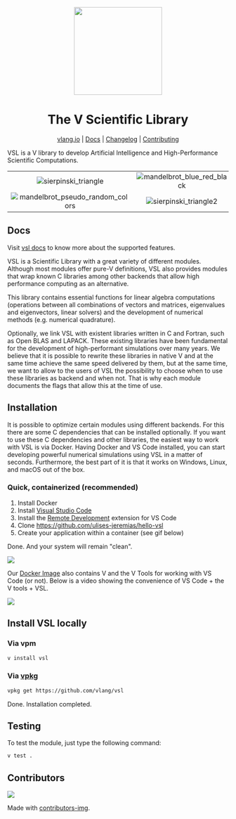 <div align="center">
<p>
    <img
        style="width: 200px"
        width="200"
        src="https://raw.githubusercontent.com/vlang/vsl/main/static/vsl-logo.png?sanitize=true"
    >
</p>
<h1>The V Scientific Library</h1>

[vlang.io](https://vlang.io) |
[Docs](https://vlang.github.io/vsl) |
[Changelog](#) |
[Contributing](https://github.com/vlang/vsl/blob/main/CONTRIBUTING.md)

</div>

VSL is a V library to develop Artificial Intelligence and High-Performance Scientific Computations.

|                                                                                                                                     |                                                                                                                         |                                                                                         |                                                                                                       |
| :---------------------------------------------------------------------------------------------------------------------------------: | :---------------------------------------------------------------------------------------------------------------------: | :-------------------------------------------------------------------------------------: | :---------------------------------------------------------------------------------------------------: |
|             ![sierpinski_triangle](https://raw.githubusercontent.com/vlang/vsl/main/vcl/static/sierpinski_triangle.png)             | ![mandelbrot_blue_red_black](https://raw.githubusercontent.com/vlang/vsl/main/vcl/static/mandelbrot_blue_red_black.png) |     ![julia](https://raw.githubusercontent.com/vlang/vsl/main/vcl/static/julia.png)     | ![mandelbrot_basic](https://raw.githubusercontent.com/vlang/vsl/main/vcl/static/mandelbrot_basic.png) |
| ![mandelbrot_pseudo_random_colors](https://raw.githubusercontent.com/vlang/vsl/main/vcl/static/mandelbrot_pseudo_random_colors.png) |      ![sierpinski_triangle2](https://raw.githubusercontent.com/vlang/vsl/main/vcl/static/sierpinski_triangle2.png)      | ![julia_set](https://raw.githubusercontent.com/vlang/vsl/main/vcl/static/julia_set.png) |      ![julia_basic](https://raw.githubusercontent.com/vlang/vsl/main/vcl/static/julia_basic.png)      |

## Docs

Visit [vsl docs](https://vlang.github.io/vsl) to know more about the supported features.

VSL is a Scientific Library with a great variety of different modules.
Although most modules offer pure-V definitions, VSL also provides modules
that wrap known C libraries among other backends that allow
high performance computing as an alternative.

This library contains essential functions for linear algebra computations
(operations between all combinations of vectors and matrices, eigenvalues and eigenvectors,
linear solvers) and the development of numerical methods (e.g. numerical quadrature).

Optionally, we link VSL with existent libraries written
in C and Fortran, such as Open BLAS and LAPACK.
These existing libraries have been fundamental for the development of high-performant
simulations over many years. We believe that it is possible to rewrite these
libraries in native V and at the same time achieve the same speed delivered by them, but at the same
time, we want to allow to the users of VSL the possibility to choose when to use these libraries
as backend and when not. That is why each module documents the flags that allow this at the
time of use.

## Installation

It is possible to optimize certain modules using different backends.
For this there are some C dependencies that can be installed optionally.
If you want to use these C dependencies and other libraries,
the easiest way to work with VSL is via Docker.
Having Docker and VS Code installed, you can start developing powerful numerical simulations
using VSL in a matter of seconds. Furthermore, the best part of it is that it works on
Windows, Linux, and macOS out of the box.

### Quick, containerized (recommended)

1. Install Docker
2. Install [Visual Studio Code](https://code.visualstudio.com/)
3. Install the [Remote Development](https://marketplace.visualstudio.com/items?itemName=ms-vscode-remote.vscode-remote-extensionpack) extension for VS Code
4. Clone <https://github.com/ulises-jeremias/hello-vsl>
5. Create your application within a container (see gif below)

Done. And your system will remain "clean".

![](https://raw.githubusercontent.com/vlang/vsl/main/static/vscode-open-in-container.gif)

Our [Docker Image](https://hub.docker.com/repository/docker/ulisesjeremias/vsl)
also contains V and the V Tools for working with VS Code (or not).
Below is a video showing the convenience of
VS Code + the V tools + VSL.

![](https://raw.githubusercontent.com/vlang/vsl/main/static/container.gif)

## Install VSL locally

### Via vpm

```sh
v install vsl
```

### Via [vpkg](https://github.com/v-pkg/vpkg)

```sh
vpkg get https://github.com/vlang/vsl
```

Done. Installation completed.

## Testing

To test the module, just type the following command:

```sh
v test .
```

## Contributors

<a href="https://github.com/vlang/vsl/contributors">
  <img src="https://contrib.rocks/image?repo=vlang/vsl"/>
</a>

Made with [contributors-img](https://contrib.rocks).
